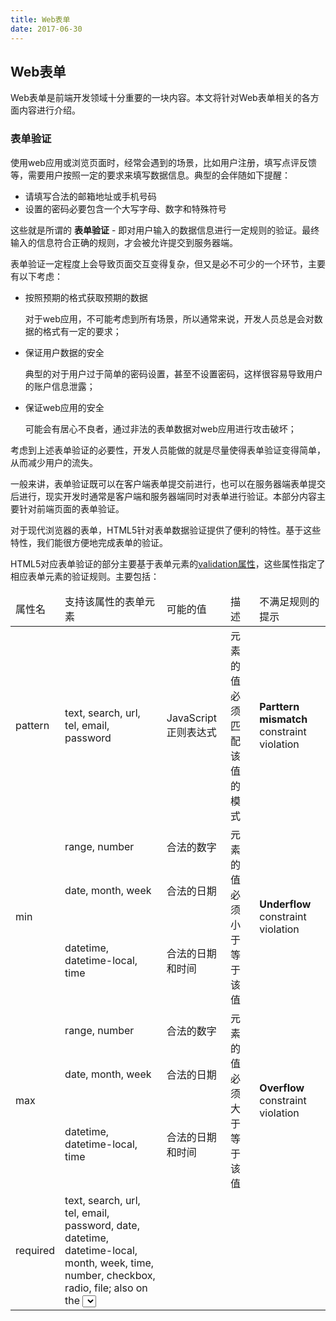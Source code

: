```yaml
---
title: Web表单
date: 2017-06-30
---
```


<!-- 为了更方便归档，请先完善以上信息，正文贴下面 -->
<!--
注意点：
0. 文章中的资源（主要是图片）引用请使用 HTTPS
1. 文章末可以加上自己的署名，如：by [Kaola](http://www.kaola.com)
2. 最好不要用 NOS 图床，感觉加防盗链是迟早的事
3. 文章会定期归档到 https://blog.kaolafed.com/
-->

## Web表单

Web表单是前端开发领域十分重要的一块内容。本文将针对Web表单相关的各方面内容进行介绍。

<!-- more -->

### 表单验证

使用web应用或浏览页面时，经常会遇到的场景，比如用户注册，填写点评反馈等，需要用户按照一定的要求来填写数据信息。典型的会伴随如下提醒：

- 请填写合法的邮箱地址或手机号码
- 设置的密码必要包含一个大写字母、数字和特殊符号

这些就是所谓的 **表单验证** - 即对用户输入的数据信息进行一定规则的验证。最终输入的信息符合正确的规则，才会被允许提交到服务器端。

表单验证一定程度上会导致页面交互变得复杂，但又是必不可少的一个环节，主要有以下考虑：

- 按照预期的格式获取预期的数据

  对于web应用，不可能考虑到所有场景，所以通常来说，开发人员总是会对数据的格式有一定的要求；
  
- 保证用户数据的安全

  典型的对于用户过于简单的密码设置，甚至不设置密码，这样很容易导致用户的账户信息泄露；

- 保证web应用的安全

  可能会有居心不良者，通过非法的表单数据对web应用进行攻击破坏；

考虑到上述表单验证的必要性，开发人员能做的就是尽量使得表单验证变得简单，从而减少用户的流失。

一般来讲，表单验证既可以在客户端表单提交前进行，也可以在服务器端表单提交后进行，现实开发时通常是客户端和服务器端同时对表单进行验证。本部分内容主要针对前端页面的表单验证。

对于现代浏览器的表单，HTML5针对表单数据验证提供了便利的特性。基于这些特性，我们能很方便地完成表单的验证。

HTML5对应表单验证的部分主要基于表单元素的[validation属性](https://developer.mozilla.org/en-US/docs/Web/Guide/HTML/HTML5/Constraint_validation)，这些属性指定了相应表单元素的验证规则。主要包括：

<table>
  <thead>
    <tr>
      <td>属性名</td>
      <td>支持该属性的表单元素</td>
      <td>可能的值</td>
      <td>描述</td>
      <td>不满足规则的提示</td>
    </tr>
  <thead>
  <tbody>
    <tr>
      <td>pattern</td>
      <td>text, search, url, tel, email, password</td>
      <td>JavaScript正则表达式</td>
      <td>元素的值必须匹配该值的模式</td>
      <td><b>Parttern mismatch</b> constraint violation</td>
    </tr>
    <tr>
      <td rowspan="3">min</td>
      <td>range, number</td>
      <td>合法的数字</td>
      <td rowspan="3">元素的值必须小于等于该值</td>
      <td rowspan="3"><b>Underflow</b> constraint violation</td>
    </tr>
    <tr>
      <td>date, month, week</td>
      <td>合法的日期</td>
    </tr>
    <tr>
      <td>datetime, datetime-local, time</td>
      <td>合法的日期和时间</td>
    </tr>
    <tr>
      <td rowspan="3">max</td>
      <td>range, number</td>
      <td>合法的数字</td>
      <td rowspan="3">元素的值必须大于等于该值</td>
      <td rowspan="3"><b>Overflow</b> constraint violation</td>
    </tr>
    <tr>
      <td>date, month, week</td>
      <td>合法的日期</td>
    </tr>
    <tr>
      <td>datetime, datetime-local, time</td>
      <td>合法的日期和时间</td>
    </tr>
    <tr>
      <td>required </td>
      <td>text, search, url, tel, email, password, date, datetime, datetime-local, month, week, time, number, checkbox, radio, file; also on the <select> and <textarea> elements</td>
      <td>值存在表示true, 不存在代表false</td>
      <td>元素必须设置值</td>
      <td><b>Missing</b> constraint violation</td>
    </tr>
    <tr>
      <td rowspan="5">max</td>
      <td>date</td>
      <td>整型的天数</td>
      <td rowspan="5">元素的值必须是min + 该值的整数倍</td>
      <td rowspan="5"><b>Step mimatch</b> constraint violation</td>
    </tr>
    <tr>
      <td>month</td>
      <td>整型的月数</td>
    </tr>
    <tr>
      <td>week</td>
      <td>整型的周数</td>
    </tr>
    <tr>
      <td>datetime, datetime-local, time</td>
      <td>整型的秒数</td>
    </tr>
    <tr>
      <td>range, number</td>
      <td>整数</td>
    </tr>
    <tr>
      <td>maxlength</td>
      <td>text, search, url, tel, email, password; also on the <textarea> element</td>
      <td>整数指定的长度</td>
      <td>元素中字符(code points)的个数不能超过该值</td>
      <td><b>Too long</b> constraint violation</td>
    </tr>
  </tbody>
</table>

如果表单元素满足所有指定的属性规则，则代表该表单元素验证合法，同时该元素会匹配 **:valid** 的伪类，此时默认浏览器会允许进行表单提交；否则代表该表单元素未通过验证，为非法状态，会匹配
 **:invalid** 的伪类，浏览器默认不允许表单提交。

#### [借助HTML5表单验证的实例](https://codepen.io/llwanghong/pen/bRvpbo)